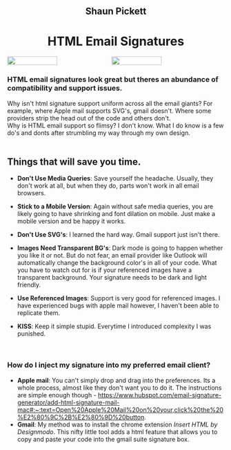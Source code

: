 

<h2 align='center' color='#f4a301;'>
Shaun  Pickett
</h2>
<h1 align='center'> HTML Email Signatures  </h1>

<div style='display: flex; gap:0'>
<img src='https://res.cloudinary.com/dyneqi48f/image/upload/v1696125706/light-mode-signature_c50rry.png' 
  alt='' width='48%'/>
<img src='https://res.cloudinary.com/dyneqi48f/image/upload/v1696125706/dark-mode-signature_pidmq5.png' 
  alt='' width='48%'/>
</div>

<h3>HTML email signatures look great but theres an abundance of compatibility and support issues.  </h3>

<p>Why isn't html signature support uniform across all the email giants?
  For example, where Apple mail supports SVG's, gmail doesn't. 
  Where some providers strip the head out of the code and others don't. <br>
  Why is HTML email support so flimsy? I don't know. What I do know is a few do's and donts after strumbling my way through my own design. 
  <br>
  <br> 
  <h2>Things that will save you time. </h2>

 - <strong>Don't Use Media Queries</strong>: Save yourself the headache. Usually, they don't work at all, but when they do, parts won't work in all email browsers. <br> 

 - <strong>Stick to a Mobile Version</strong>: Again without safe media queries, you are likely going to have shrinking and font dilation on mobile. Just make a mobile version and be happy it works. <br>

 - <strong>Don't Use SVG's</strong>:  I learned the hard way. Gmail support just isn't there. <br>
 - <strong>Images Need Transparent BG's</strong>: Dark mode is going to happen whether you like it or not. But do not fear, an email provider like Outlook will automatically change the background color's in all of your code. What you have to watch out for is if your referenced images have a transparent background. Your signature needs to be dark and light friendly. 
 - <strong>Use Referenced Images</strong>: Support is very good for referenced images. I have experienced bugs with apple mail however, I haven't been able to replicate them. 
 - <strong>KISS</strong>: Keep it simple stupid. Everytime I introduced complexity I was punished. 
</p>
<br>
<h3>How do I inject my signature into my preferred email client? </h3>

 - <strong>Apple mail</strong>: You can't simply drop and drag into the preferences. Its a whole process, almost like they don't want you to do it. The instructions are simple enough though - https://www.hubspot.com/email-signature-generator/add-html-signature-mail-mac#:~:text=Open%20Apple%20Mail%20on%20your,click%20the%20%E2%80%9C%2B%E2%80%9D%20button. 
 - <strong>Gmail</strong>: My method was to install the chrome extension <i>Insert HTML by Designmodo</i>. This nifty little tool adds a html feature that allows you to copy and paste your code into the gmail suite signature box. 

